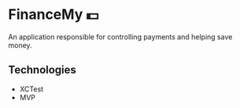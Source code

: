 # FinanceMy 💵

An application responsible for controlling payments and helping save money.

## Technologies
* XCTest
* MVP
